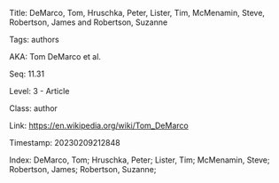 Title:  DeMarco, Tom, Hruschka, Peter, Lister, Tim, McMenamin, Steve, Robertson, James and Robertson, Suzanne

Tags:   authors

AKA:    Tom DeMarco et al.

Seq:    11.31

Level:  3 - Article

Class:  author

Link:   https://en.wikipedia.org/wiki/Tom_DeMarco

Timestamp: 20230209212848

Index:  DeMarco, Tom; Hruschka, Peter; Lister, Tim; McMenamin, Steve; Robertson, James; Robertson, Suzanne; 
